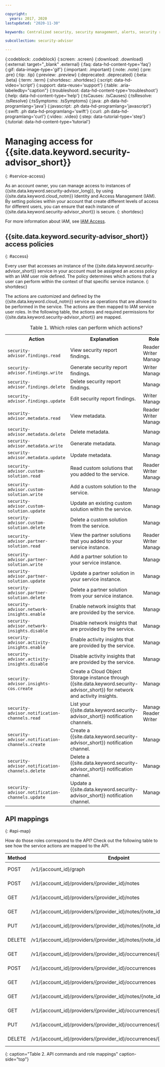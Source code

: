 ```yaml
---

copyright:
  years: 2017, 2020
lastupdated: "2020-11-30"

keywords: Centralized security, security management, alerts, security risk, insights, threat detection

subcollection: security-advisor

---
```


{:codeblock: .codeblock}
{:screen: .screen}
{:download: .download}
{:external: target="_blank" .external}
{:faq: data-hd-content-type='faq'}
{:gif: data-image-type='gif'}
{:important: .important}
{:note: .note}
{:pre: .pre}
{:tip: .tip}
{:preview: .preview}
{:deprecated: .deprecated}
{:beta: .beta}
{:term: .term}
{:shortdesc: .shortdesc}
{:script: data-hd-video='script'}
{:support: data-reuse='support'}
{:table: .aria-labeledby="caption"}
{:troubleshoot: data-hd-content-type='troubleshoot'}
{:help: data-hd-content-type='help'}
{:tsCauses: .tsCauses}
{:tsResolve: .tsResolve}
{:tsSymptoms: .tsSymptoms}
{:java: .ph data-hd-programlang='java'}
{:javascript: .ph data-hd-programlang='javascript'}
{:swift: .ph data-hd-programlang='swift'}
{:curl: .ph data-hd-programlang='curl'}
{:video: .video}
{:step: data-tutorial-type='step'}
{:tutorial: data-hd-content-type='tutorial'}


# Managing access for {{site.data.keyword.security-advisor_short}}
{: #service-access}

As an account owner, you can manage access to instances of {{site.data.keyword.security-advisor_long}}, by using {{site.data.keyword.cloud_notm}} Identity and Access Management (IAM). By setting policies within your account that create different levels of access for different users, you can ensure that each instance of {{site.data.keyword.security-advisor_short}} is secure.
{: shortdesc}

For more information about IAM, see [IAM Access](/docs/account?topic=account-userroles).

## {{site.data.keyword.security-advisor_short}} access policies
{: #access}

Every user that accesses an instance of the {{site.data.keyword.security-advisor_short}} service in your account must be assigned an access policy with an IAM user role defined. The policy determines which actions that a user can perform within the context of that specific service instance.
{: shortdesc}

The actions are customized and defined by the {{site.data.keyword.cloud_notm}} service as operations that are allowed to be performed in the service. The actions are then mapped to IAM service user roles. In the following table, the actions and required permissions for {{site.data.keyword.security-advisor_short}} are mapped.

<table>
  <caption>Table 1. Which roles can perform which actions?</caption>
  <col width="40%">
  <col width="40%">
  <col width="20%">
  <tr>
    <th>Action</th>
    <th>Explanation</th>
    <th>Role</th>
  </tr>
  <tr>
    <td><code>security-advisor.findings.read</code></td>
    <td>View security report findings.</td>
    <td>Reader</br>Writer</br>Manager</td>
  </tr>
  <tr>
    <td><code>security-advisor.findings.write</code></td>
    <td>Generate security report findings.</td>
    <td>Writer</br>Manager</td>
  </tr>
  <tr>
    <td><code>security-advisor.findings.delete</code></td>
    <td>Delete security report findings.</td>
    <td>Manager</td>
  </tr>
  <tr>
    <td><code>security-advisor.findings.update</code></td>
    <td>Edit security report findings.</td>
    <td>Writer</br>Manager</td>
  </tr>
  <tr>
    <td><code>security-advisor.metadata.read</code></td>
    <td>View metadata.</td>
    <td>Reader</br>Writer</br>Manager</td>
  </tr>
  <tr>
    <td><code>security-advisor.metadata.delete</code></td>
    <td>Delete metadata.</td>
    <td>Manager</td>
  </tr>
  <tr>
    <td><code>security-advisor.metadata.write</code></td>
    <td>Generate metadata.</td>
    <td>Manager</td>
  </tr>
  <tr>
    <td><code>security-advisor.metadata.update</code></td>
    <td>Update metadata.</td>
    <td>Manager</td>
  </tr>
  <tr>
    <td><code>security-advisor.custom-solution.read</code></td>
    <td>Read custom solutions that you added to the service.</td>
    <td>Reader</br>Writer</br>Manager</td>
  </tr>
  <tr>
    <td><code>security-advisor.custom-solution.write</code></td>
    <td>Add a custom solution to the service.</td>
    <td>Manager</td>
  </tr>
  <tr>
    <td><code>security-advisor.custom-solution.update</code></td>
    <td>Update an existing custom solution within the service.</td>
    <td>Manager</td>
  </tr>
  <tr>
    <td><code>security-advisor.custom-solution.delete</code></td>
    <td>Delete a custom solution from the service.</td>
    <td>Manager</td>
  </tr>
  <tr>
    <td><code>security-advisor.partner-solution.read</code></td>
    <td>View the partner solutions that you added to your service instance.</td>
    <td>Reader</br>Writer</br>Manager</td>
  </tr>
  <tr>
    <td><code>security-advisor.partner-solution.write</code></td>
    <td>Add a partner solution to your service instance.</td>
    <td>Manager</td>
  </tr>
  <tr>
    <td><code>security-advisor.partner-solution.update</code></td>
    <td>Update a partner solution in your service instance.</td>
    <td>Manager</td>
  </tr>
  <tr>
    <td><code>security-advisor.partner-solution.delete</code></td>
    <td>Delete a partner solution from your service instance.</td>
    <td>Manager</td>
  </tr>
  <tr>
    <td><code>security-advisor.network-insights.enable</code></td>
    <td>Enable network insights that are provided by the service.</td>
    <td>Manager</td>
  </tr>
  <tr>
    <td><code>security-advisor.network-insights.disable</code></td>
    <td>Disable network insights that are provided by the service.</td>
    <td>Manager</td>
  </tr>
  <tr>
    <td><code>security-advisor.activity-insights.enable</code></td>
    <td>Enable activity insights that are provided by the service.</td>
    <td>Manager</td>
  </tr>
  <tr>
    <td><code>security-advisor.activity-insights.disable</code></td>
    <td>Disable activity insights that are provided by the service.</td>
    <td>Manager</td>
  </tr>
  <tr>
    <td><code>security-advisor.insights-cos.create</code></td>
    <td>Create a Cloud Object Storage instance through {{site.data.keyword.security-advisor_short}} for network and activity insights.</td>
    <td>Manager</td>
  </tr>
  <tr>
    <td><code>security-advisor.notification-channels.read</code></td>
    <td>List your {{site.data.keyword.security-advisor_short}} notification channels.</td>
    <td>Manager, Reader, Writer</td>
  </tr>
  <tr>
    <td><code>security-advisor.notification-channels.create</code></td>
    <td>Create a {{site.data.keyword.security-advisor_short}} notification channel.</td>
    <td>Manager</td>
  </tr>
  <tr>
    <td><code>security-advisor.notification-channels.delete</code></td>
    <td>Delete a {{site.data.keyword.security-advisor_short}} notification channel.</td>
    <td>Manager</td>
  </tr>
  <tr>
    <td><code>security-advisor.notification-channels.update</code></td>
    <td>Update a {{site.data.keyword.security-advisor_short}} notification channel.</td>
    <td>Manager</td>
  </tr>
</table>


## API mappings
{: #api-map}

How do those roles correspond to the API? Check out the following table to see how the service actions are mapped to the API.


| Method | Endpoint                                                                  |  Service action                  |
|--------|---------------------------------------------------------------------------|----------------------------------|
| POST   | /v1/{account_id}/graph                                                    | security-advisor.findings.read   |
| POST   | /v1/{account_id}/providers/{provider_id}/notes                            | security-advisor.metadata.write  |
| GET    | /v1/{account_id}/providers/{provider_id}/notes                            | security-advisor.metadata.read   |
| GET    | /v1/{account_id}/providers/{provider_id}/notes/{note_id}                  | security-advisor.metadata.read   |
| PUT    | /v1/{account_id}/providers/{provider_id}/notes/{note_id}                  | security-advisor.metadata.update |
| DELETE | /v1/{account_id}/providers/{provider_id}/notes/{note_id}                  | security-advisor.metadata.delete |
| GET    | /v1/{account_id}/providers/{provider_id}/occurrences/{occurrence_id}/note | security-advisor.findings.read   |
| POST   | /v1/{account_id}/providers/{provider_id}/occurrences                      | security-advisor.findings.write  |
| GET    | /v1/{account_id}/providers/{provider_id}/occurrences                      | security-advisor.findings.read   |
| GET    | /v1/{account_id}/providers/{provider_id}/notes/{note_id}/occurrences      | security-advisor.findings.read   |
| GET    | /v1/{account_id}/providers/{provider_id}/occurrences/{occurrence_id}      | security-advisor.findings.read   |
| PUT    | /v1/{account_id}/providers/{provider_id}/occurrences/{occurrence_id}      | security-advisor.findings.update |
| DELETE | /v1/{account_id}/providers/{provider_id}/occurrences/{occurrence_id}      | security-advisor.findings.delete |
{: caption="Table 2. API commands and role mappings" caption-side="top"}
